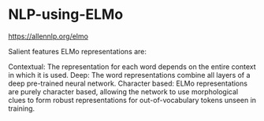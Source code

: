 # NLP-using-ELMo

https://allennlp.org/elmo

Salient features
ELMo representations are:

Contextual: The representation for each word depends on the entire context in which it is used.
Deep: The word representations combine all layers of a deep pre-trained neural network.
Character based: ELMo representations are purely character based, allowing the network to use morphological clues to form robust representations for out-of-vocabulary tokens unseen in training.
